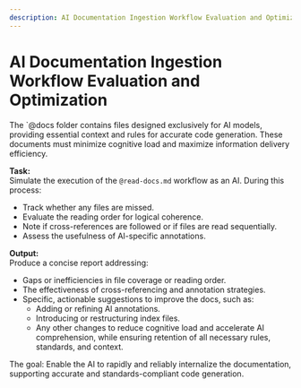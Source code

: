 ```yaml
---
description: AI Documentation Ingestion Workflow Evaluation and Optimization
---
```


# AI Documentation Ingestion Workflow Evaluation and Optimization

The `@docs folder contains files designed exclusively for AI models, providing essential context and rules for accurate code generation. These documents must minimize cognitive load and maximize information delivery efficiency.

**Task:**  
Simulate the execution of the `@read-docs.md` workflow as an AI. During this process:

- Track whether any files are missed.
- Evaluate the reading order for logical coherence.
- Note if cross-references are followed or if files are read sequentially.
- Assess the usefulness of AI-specific annotations.

**Output:**  
Produce a concise report addressing:

- Gaps or inefficiencies in file coverage or reading order.
- The effectiveness of cross-referencing and annotation strategies.
- Specific, actionable suggestions to improve the docs, such as:
  - Adding or refining AI annotations.
  - Introducing or restructuring index files.
  - Any other changes to reduce cognitive load and accelerate AI comprehension, while ensuring retention of all necessary rules, standards, and context.

The goal: Enable the AI to rapidly and reliably internalize the documentation, supporting accurate and standards-compliant code generation.

